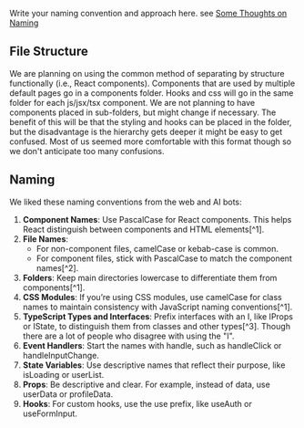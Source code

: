 Write your naming convention and approach here. see [Some Thoughts on Naming](Some-Thoughts-on-Naming.md)

## File Structure

We are planning on using the common method of separating by structure functionally (i.e., React components). Components that are used by multiple default pages go in a components folder. Hooks and css will go in the same folder for each js/jsx/tsx component. We are not planning to have components placed in sub-folders, but might change if necessary. The benefit of this will be that the styling and hooks can be placed in the folder, but the disadvantage is the hierarchy gets deeper it might be easy to get confused. Most of us seemed more comfortable with this format though so we don't anticipate too many confusions.

## Naming

We liked these naming conventions from the web and AI bots:

1. **Component Names**: Use PascalCase for React components. This helps React distinguish between components and HTML elements[^1].
2. **File Names**:
   - For non-component files, camelCase or kebab-case is common.
   - For component files, stick with PascalCase to match the component names[^2].
3. **Folders**: Keep main directories lowercase to differentiate them from components[^1].
4. **CSS Modules**: If you’re using CSS modules, use camelCase for class names to maintain consistency with JavaScript naming conventions[^1].
5. **TypeScript Types and Interfaces**: Prefix interfaces with an I, like IProps or IState, to distinguish them from classes and other types[^3]. Though there are a lot of people who disagree with using the "I".
6. **Event Handlers**: Start the names with handle, such as handleClick or handleInputChange.
7. **State Variables**: Use descriptive names that reflect their purpose, like isLoading or userList.
8. **Props**: Be descriptive and clear. For example, instead of data, use userData or profileData.
9. **Hooks**: For custom hooks, use the use prefix, like useAuth or useFormInput.
